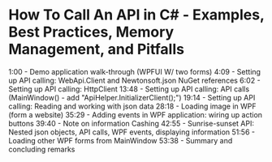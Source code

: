 # How To Call An API in C# - Examples, Best Practices, Memory Management, and Pitfalls

1:00 - Demo application walk-through (WPFUI W/ two forms)
4:09 - Setting up API calling: WebApi.Client and Newtonsoft.json NuGet references
6:02 - Setting up API calling: HttpClient
13:48 - Setting up API calling:  API calls (MainWindow() - add "ApiHelper.InitializerClient();")
19:14 - Setting up API calling: Reading and working with json data
28:18 - Loading image in WPF (form a website)
35:29 - Adding events in WPF application: wiring up action buttons
39:40 - Note on information Cashing
42:55 - Sunrise-sunset API: Nested json objects, API calls, WPF events, displaying information
51:56 - Loading other WPF forms from MainWindow
53:38 - Summary and concluding remarks
